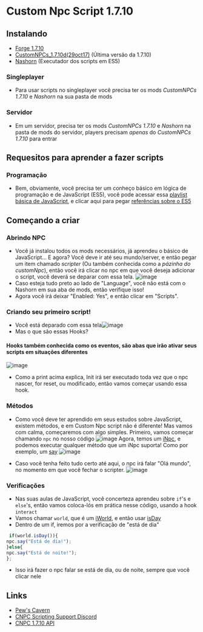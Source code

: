 # Custom Npc Script 1.7.10

## Instalando
 * [Forge 1.7.10](https://files.minecraftforge.net/maven/net/minecraftforge/forge/1.7.10-10.13.4.1558-1.7.10/forge-1.7.10-10.13.4.1558-1.7.10-installer-win.exe)
 * [CustomNPCs_1.7.10d(29oct17)](https://www.curseforge.com/minecraft/mc-mods/custom-npcs/download/2495406/file) (Última versão da 1.7.10)
 * [Nashorn](https://cdn.discordapp.com/attachments/735273455506948116/735273827038396446/nashorn.jar) (Executador dos scripts em ES5)

 ### Singleplayer
  - Para usar scripts no singleplayer você precisa ter os mods *CustomNPCs 1.7.10* e *Nashorn* na sua pasta de mods
  
 ### Servidor
  - Em um servidor, precisa ter os mods *CustomNPCs 1.7.10* e *Nashorn* na pasta de mods do servidor, players precisam _apenas_ do *CustomNPCs 1.7.10* para entrar


## Requesitos para aprender a fazer scripts
 ### Programação
  - Bem, obviamente, você precisa ter um conheço básico em lógica de programação e de JavaScript (ES5), você pode acessar essa [playlist básica de JavaScript](https://www.youtube.com/playlist?list=PLHz_AreHm4dlsK3Nr9GVvXCbpQyHQl1o1), e clicar aqui para pegar [referências sobre o ES5](https://www.w3schools.com/js/js_es5.asp)


 ## Começando a criar
 
 ### Abrindo NPC
  - Você já instalou todos os mods necessários, já aprendeu o básico de JavaScript... E agora? Você deve ir até seu mundo/server, e então pegar um item chamado *scripter* (Ou também conhecida como a *pázinha do customNpc*), então você irá clicar no npc em que você deseja adicionar o script, você deverá se deparar com essa tela.
![image](https://user-images.githubusercontent.com/55335712/110036149-5050e580-7d1b-11eb-905e-2b871b43c886.png)
 - Caso esteja tudo preto ao lado de "Language", você não está com o Nashorn em sua aba de mods, então verifique isso!
 - Agora você irá deixar "Enabled: Yes", e então clicar em "Scripts".
 
 ### Criando seu primeiro script!
 - Você está deparado com essa tela![image](https://user-images.githubusercontent.com/55335712/110036322-9e65e900-7d1b-11eb-86bc-86234c432d91.png)
 - Mas o que são essas Hooks?
 
  #### Hooks também conhecida como os eventos, são abas que irão ativar seus scripts em situações diferentes
![image](https://user-images.githubusercontent.com/55335712/110036572-fef52600-7d1b-11eb-858b-5b24e68a5b2f.png)

 - Como a print acima explica, Init irá ser executado toda vez que o npc nascer, for reset, ou modificado, então vamos começar usando essa hook.

 ### Métodos 
 - Como você deve ter aprendido em seus estudos sobre JavaScript, existem métodos, e em Custom Npc script não é diferente! Mas vamos com calma, começaremos com algo simples.
 Primeiro, vamos começar chamando ``npc`` no nosso código
 ![image](https://user-images.githubusercontent.com/55335712/110036765-47acdf00-7d1c-11eb-8360-158bbe5bd5a0.png)
 Agora, temos um [iNpc](http://www.kodevelopment.nl/customnpcs/api/1.7.10/noppes/npcs/scripted/ScriptNpc.html), e podemos executar qualquer método que um iNpc suporta! Como por exemplo, um [say](http://www.kodevelopment.nl/customnpcs/api/1.7.10/noppes/npcs/scripted/ScriptNpc.html#say-java.lang.String-)
 ![image](https://user-images.githubusercontent.com/55335712/110036906-7925aa80-7d1c-11eb-968d-f9b9db6bfd3a.png)

- Caso você tenha feito tudo certo até aqui, o npc irá falar "Olá mundo", no momento em que você fechar o scripter.
![image](https://user-images.githubusercontent.com/55335712/110037011-978ba600-7d1c-11eb-9f57-0340a8269941.png)

### Verificações
 - Nas suas aulas de JavaScript, você concerteza aprendeu sobre `if`'s e `else`'s, então vamos coloca-lós em prática nesse código, usando a hook `interact`
 - Vamos chamar ``world``, que é um [iWorld](http://www.kodevelopment.nl/customnpcs/api/1.7.10/noppes/npcs/scripted/ScriptWorld.html), e então usar [isDay](http://www.kodevelopment.nl/customnpcs/api/1.7.10/noppes/npcs/scripted/ScriptWorld.html#isDay--)
 - Dentro de um if, iremos por a verificação de "está de dia"
 ```js
  if(world.isDay()){
 npc.say("Está de dia!");
}else{
 npc.say("Está de noite!");
};
 ```
 - Isso irá fazer o npc falar se está de dia, ou de noite, sempre que você clicar nele




 

## Links 

* [Pew's Cavern](https://customnpcscripts.com/pew)
* [CNPC Scripting Support Discord](https://discord.gg/4a24F2z)
* [CNPC 1.7.10 API](http://www.kodevelopment.nl/customnpcs/api/1.7.10/)
